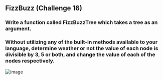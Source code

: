 ## FizzBuzz (Challenge 16)
### Write a function called FizzBuzzTree which takes a tree as an argument.
### Without utilizing any of the built-in methods available to your language, determine weather or not the value of each node is divisible by 3, 5 or both, and change the value of each of the nodes respectively.
![image](../../assets/16_fizz_buzz_tree.jpg)
